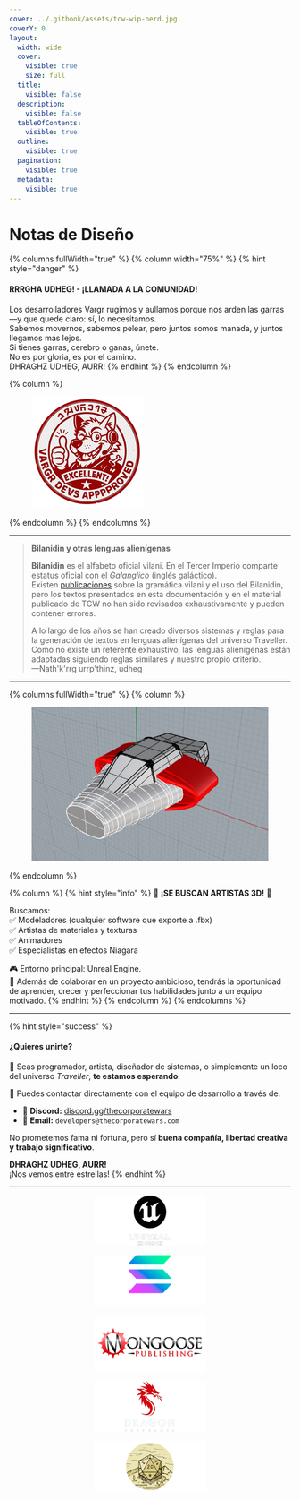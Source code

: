```yaml
---
cover: ../.gitbook/assets/tcw-wip-nerd.jpg
coverY: 0
layout:
  width: wide
  cover:
    visible: true
    size: full
  title:
    visible: false
  description:
    visible: false
  tableOfContents:
    visible: true
  outline:
    visible: true
  pagination:
    visible: true
  metadata:
    visible: true
---
```


# Notas de Diseño

{% columns fullWidth="true" %}
{% column width="75%" %}
{% hint style="danger" %}
#### RRRGHA UDHEG! - ¡LLAMADA A LA COMUNIDAD!

Los desarrolladores Vargr rugimos y aullamos porque nos arden las garras —y que quede claro: sí, lo necesitamos.\
Sabemos movernos, sabemos pelear, pero juntos somos manada, y juntos llegamos más lejos.\
Si tienes garras, cerebro o ganas, únete.\
No es por gloria, es por el camino.\
DHRAGHZ UDHEG, AURR!
{% endhint %}
{% endcolumn %}

{% column %}
<figure><img src="../.gitbook/assets/vargr-devs.png" alt=""><figcaption></figcaption></figure>
{% endcolumn %}
{% endcolumns %}

***

> **Bilanidin y otras lenguas alienígenas**
>
> **Bilanidin** es el alfabeto oficial vilani. En el Tercer Imperio comparte estatus oficial con el _Galanglico_ (inglés galáctico).\
> Existen [publicaciones](https://wiki.travellerrpg.com/Vilani_Grammar_and_Glossary) sobre la gramática vilani y el uso del Bilanidin, pero los textos presentados en esta documentación y en el material publicado de TCW no han sido revisados exhaustivamente y pueden contener errores.
>
> A lo largo de los años se han creado diversos sistemas y reglas para la generación de textos en lenguas alienígenas del universo Traveller.\
> Como no existe un referente exhaustivo, las lenguas alienígenas están adaptadas siguiendo reglas similares y nuestro propio criterio.\
> —Nath'k'rrg urrp'thinz, udheg

***

{% columns fullWidth="true" %}
{% column %}
<figure><img src="../.gitbook/assets/design-devel.jpg" alt=""><figcaption></figcaption></figure>
{% endcolumn %}

{% column %}
{% hint style="info" %}
🎨 **¡SE BUSCAN ARTISTAS 3D!** 🚀

Buscamos:\
✅ Modeladores (cualquier software que exporte a .fbx)\
✅ Artistas de materiales y texturas\
✅ Animadores\
✅ Especialistas en efectos Niagara

🎮 Entorno principal: Unreal Engine.\
💬 Además de colaborar en un proyecto ambicioso, tendrás la oportunidad de aprender, crecer y perfeccionar tus habilidades junto a un equipo motivado.
{% endhint %}
{% endcolumn %}
{% endcolumns %}

***

{% hint style="success" %}
#### ¿Quieres unirte?

🧠 Seas programador, artista, diseñador de sistemas, o simplemente un loco del universo _Traveller_, **te estamos esperando**.

📡 Puedes contactar directamente con el equipo de desarrollo a través de:

* 💬 **Discord:** [discord.gg/thecorporatewars](https://discord.gg/gqrmE6FBKQ)
* 📧 **Email:** `developers@thecorporatewars.com`

No prometemos fama ni fortuna, pero sí **buena compañía, libertad creativa y trabajo significativo**.

**DHRAGHZ UDHEG, AURR!**\
¡Nos vemos entre estrellas!
{% endhint %}

***

<div align="center"><figure><img src="../.gitbook/assets/UEIcon180h.png" alt="Unreal Engine" width="200"><figcaption></figcaption></figure> <figure><img src="../.gitbook/assets/Solana180h.png" alt="Solana" width="200"><figcaption></figcaption></figure> <figure><img src="../.gitbook/assets/MGIco180h.png" alt="" width="200"><figcaption></figcaption></figure> <figure><img src="../.gitbook/assets/DraCo180h.png" alt="" width="200"><figcaption></figcaption></figure> <figure><img src="../.gitbook/assets/ARW180h.png" alt="" width="200"><figcaption></figcaption></figure></div>
